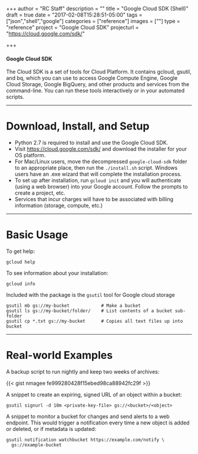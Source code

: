 +++
author = "RC Staff"
description = ""
title = "Google Cloud SDK (Shell)"
draft = true
date = "2017-02-08T15:28:51-05:00"
tags = ["json","shell","google"]
categories = ["reference"]
images = [""]
type = "reference"
project = "Google Cloud SDK"
projecturl = "https://cloud.google.com/sdk/"

+++


<div class="bd-callout bd-callout-warning">
<h4>Google Cloud SDK</h4>
The Cloud SDK is a set of tools for Cloud Platform. It contains gcloud, gsutil, and bq, which you can use to access Google Compute Engine, Google Cloud Storage, Google BigQuery, and other products and services from the command-line. You can run these tools interactively or in your automated scripts.
</div>

- - -

# Download, Install, and Setup

* Python 2.7 is required to install and use the Google Cloud SDK.
* Visit https://cloud.google.com/sdk/ and download the installer for your OS platform.
* For Mac/Linux users, move the decompressed `google-cloud-sdk` folder to an appropriate place, then run the `./install.sh` script. Windows users have an .exe wizard that will complete the installation process.
* To set up after installation, run `gcloud init` and you will authenticate (using a web browser) into your Google account. Follow the prompts to create a project, etc.
* Services that incur charges will have to be associated with billing information (storage, compute, etc.)

- - -

# Basic Usage

To get help:

    gcloud help

To see information about your installation:

    gcloud info

Included with the package is the `gsutil` tool for Google cloud storage

    gsutil mb gs://my-bucket            # Make a bucket
    gsutil ls gs://my-bucket/folder/    # List contents of a bucket sub-folder
    gsutil cp *.txt gs://my-bucket      # Copies all text files up into bucket


- - -

# Real-world Examples

A backup script to run nightly and keep two weeks of archives:

{{< gist nmagee fe999280428f15ebed98ca88942fc29f >}}


A snippet to create an expiring, signed URL of an object within a bucket:

    gsutil signurl -d 10m <private-key-file> gs://<bucket>/<object>


A snippet to monitor a bucket for changes and send alerts to a web endpoint. This
would trigger a notification every time a new object is added or deleted, or if metadata is
updated:

    gsutil notification watchbucket https://example.com/notify \
      gs://example-bucket
